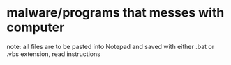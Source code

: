 # malware/programs that messes with computer

note: all files are to be pasted into Notepad and saved with either .bat or .vbs extension, read instructions
